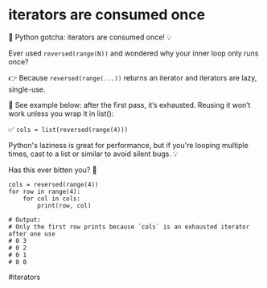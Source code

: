 # iterators are consumed once

🧠 Python gotcha: iterators are consumed once! 💡

Ever used `reversed(range(N))` and wondered why your inner loop only runs once?

👉 Because `reversed(range(...))` returns an iterator and iterators are lazy, single-use.

📌 See example below: after the first pass, it’s exhausted. Reusing it won’t work unless you wrap it in list():

✅ `cols = list(reversed(range(4)))`

Python's laziness is great for performance, but if you're looping multiple times, cast to a list or similar to avoid silent bugs. 💡

Has this ever bitten you? 🤔

```
cols = reversed(range(4))
for row in range(4):
    for col in cols:
        print(row, col)

# Output:
# Only the first row prints because `cols` is an exhausted iterator after one use
# 0 3
# 0 2
# 0 1
# 0 0
```

#iterators
